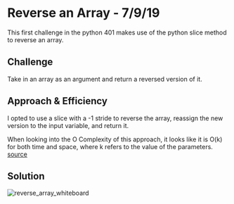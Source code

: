 # Reverse an Array - 7/9/19

This first challenge in the python 401 makes use of the python slice method to reverse an array.

## Challenge

Take in an array as an argument and return a reversed version of it.

## Approach & Efficiency

I opted to use a slice with a -1 stride to reverse the array, reassign the new version to the input variable, and return it.

When looking into the O Complexity of this approach, it looks like it is O(k) for both time and space, where k refers to the value of the parameters. [source](https://wiki.python.org/moin/TimeComplexity)

## Solution

![reverse_array_whiteboard](../../assets/reverseArray.jpeg)